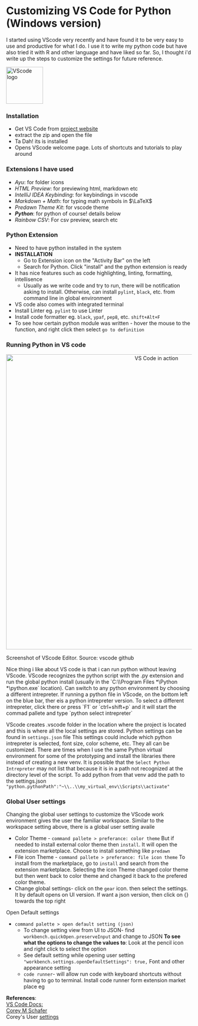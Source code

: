 # Customizing VS Code for Python (Windows version)

I started using VScode very recently and have found it to be very easy to use and productive for what I do. 
I use it to write my python code but have also tried it with R and other language and have liked so far. 
So, I thought i'd write up the steps to customize the settings for future reference.
<p align = "left">
    <img alt= "VScode logo" src ="https://upload.wikimedia.org/wikipedia/commons/thumb/2/2d/Visual_Studio_Code_1.18_icon.svg/512px-Visual_Studio_Code_1.18_icon.svg.png"
        width = "100"/>
</p>




### Installation

- Get VS Code from [project website](https://code.visualstudio.com/Download)
- extract the zip and open the file
- Ta Dah! its is installed
- Opens VScode welcome page. Lots of shortcuts and tutorials to play around

### Extensions I have used

- _Ayu_: for folder icons
- _HTML Preview_: for previewing html, markdown etc
- _IntelliJ IDEA Keybinding_: for keybindings in vscode
- _Markdown + Math_: for typing math symbols in $\LaTeX$
- _Predawn Theme Kit_: for vscode theme
- **_Python_**: for python of course! details below
- _Rainbow CSV_: For csv preview, search etc

### Python Extension

- Need to have python installed in the system
- __**INSTALLATION**__
    - Go to Extension icon on the "Activity Bar" on the left
    - Search for Python. Click "install" and the python extension is ready
- It has nice features such as code highlighting, linting, formatting, intellisence
    - Usually as we write code and try to run, there will be notification asking to install. Otherwise, can install `pylint`, `black`, etc. from command line in global environment
- VS code also comes with integrated terminal
- Install Linter eg. `pylint` to use Linter
- Install code formatter eg. `black`, `ypaf`, `pep8`, etc. `shift+Alt+F`
- To see how certain python module was written - hover the mouse to the function, and right click then select `go to definition`
    

### Running Python in VS code
<!-- ![VScode Screenshot](https://user-images.githubusercontent.com/1487073/58344409-70473b80-7e0a-11e9-8570-b2efc6f8fa44.png) -->
<p align="center">
  <img alt="VS Code in action" src="https://user-images.githubusercontent.com/1487073/58344409-70473b80-7e0a-11e9-8570-b2efc6f8fa44.png"
  width = "800">

<figcaption>Screenshot of VScode Editor. Source: vscode github</figcaption>
</p>
Nice thing i like about VS code is that i can run python without leaving VScode. VScode recognizes the python script with the .py extension  
and run the global python install (usually in the `C:\\Program Files *\Python *\python.exe` location). Can switch to any python environment by 
choosing a different intrepreter. If running a python file in VScode, on the bottom left on the blue bar, ther eis a python intrepreter version. 
To select a different intrepreter, click there or press `F1` or `ctrl+shift+p` and it will start the commad pallete and type `python select intrepreter`

VScode creates .vscode folder in the location where the project is located and this is where all the local settings are stored. 
Python settings can be found in `settings.json` file
This settings could include which python intrepreter is selected, font size, color scheme, etc. They all can be customized.
There are times when I use the same Python virtual environment for some of the prototyping and install the libraries there instead of creating a new venv.
It is possible that the `Select Python Intrepreter` may not list that because it is in a path not recognized at the directory level of the script. 
To add python from that venv add the path to the settings.json `"python.pythonPath":"~\\..\\my_virtual_env\\Scripts\\activate"`

### Global User settings

Changing the global user settings to customize the VScode work environment gives the user the familiar workspace. Similar to the workspace setting above, 
there is a global user setting availe

- Color Theme - `command pallete > preferance: color theme` But if needed to install external color theme then `install`. It will open the extension marketplace.
Choose to install something like `predawn`
- File icon Theme - `command pallete > preferance: file icon theme` To install from the marketplace, go to `install` and search from the extension marketplace.
Selecting the icon Theme changed color theme but then went back to color theme and changed it back to the prefered color theme.
- Change global settings- click on the `gear` icon. then select the settings. It by default opens on UI version. 
If want a json version, then click on {} towards the top right

Open Default settings 
- `command palette > open default setting (json)`
    - To change setting view from UI to JSON- find `workbench.quickOpen.preserveInput` and change to JSON
    **To see what the options to change the values to**: Look at the pencil icon and right click to select the option
    - See default setting while opening user setting  `"workbench.settings.openDefaultSettings": true,`
    Font and other appearance setting
    - `code runner`- will allow run code with keyboard shortcuts without having to go to terminal. Install code runner form extension market place eg 


__References__:  
[VS Code Docs:](https://code.visualstudio.com/docs)  
[Corey M Schafer](https://coreyms.com)  
Corey's User [settings](https://github.com/CoreyMSchafer/dotfiles/blob/master/settings/VSCode-Settings.json)